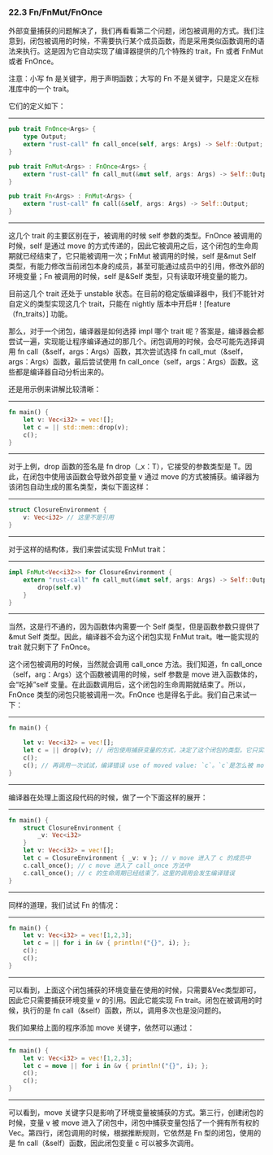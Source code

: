 ### 22.3 Fn/FnMut/FnOnce

外部变量捕获的问题解决了，我们再看看第二个问题，闭包被调用的方式。我们注意到，闭包被调用的时候，不需要执行某个成员函数，而是采用类似函数调用的语法来执行。这是因为它自动实现了编译器提供的几个特殊的 trait，Fn 或者 FnMut 或者 FnOnce。

注意：小写 fn 是关键字，用于声明函数；大写的 Fn 不是关键字，只是定义在标准库中的一个 trait。

它们的定义如下：

---

```rust
pub trait FnOnce<Args> {
    type Output;
    extern "rust-call" fn call_once(self, args: Args) -> Self::Output;
}

pub trait FnMut<Args> : FnOnce<Args> {
    extern "rust-call" fn call_mut(&mut self, args: Args) -> Self::Output;
}

pub trait Fn<Args> : FnMut<Args> {
    extern "rust-call" fn call(&self, args: Args) -> Self::Output;
}
```

---

这几个 trait 的主要区别在于，被调用的时候 self 参数的类型。FnOnce 被调用的时候，self 是通过 move 的方式传递的，因此它被调用之后，这个闭包的生命周期就已经结束了，它只能被调用一次；FnMut 被调用的时候，self 是&mut Self 类型，有能力修改当前闭包本身的成员，甚至可能通过成员中的引用，修改外部的环境变量；Fn 被调用的时候，self 是&Self 类型，只有读取环境变量的能力。

目前这几个 trait 还处于 unstable 状态。在目前的稳定版编译器中，我们不能针对自定义的类型实现这几个 trait，只能在 nightly 版本中开启#！\[feature（fn\_traits）\] 功能。

那么，对于一个闭包，编译器是如何选择 impl 哪个 trait 呢？答案是，编译器会都尝试一遍，实现能让程序编译通过的那几个。闭包调用的时候，会尽可能先选择调用 fn call（&self，args：Args）函数，其次尝试选择 fn call\_mut（&self，args：Args）函数，最后尝试使用 fn call\_once（self，args：Args）函数。这些都是编译器自动分析出来的。

还是用示例来讲解比较清晰：

---

```rust
fn main() {
    let v: Vec<i32> = vec![];
    let c = || std::mem::drop(v);
    c();
}
```

---

对于上例，drop 函数的签名是 fn drop<T>（\_x：T），它接受的参数类型是 T。因此，在闭包中使用该函数会导致外部变量 v 通过 move 的方式被捕获。编译器为该闭包自动生成的匿名类型，类似下面这样：

---

```rust
struct ClosureEnvironment {
    v: Vec<i32> // 这里不是引用
}
```

---

对于这样的结构体，我们来尝试实现 FnMut trait：

---

```rust
impl FnMut<Vec<i32>> for ClosureEnvironment {
    extern "rust-call" fn call_mut(&mut self, args: Args) -> Self::Output {
        drop(self.v)
    }
}
```

---

当然，这是行不通的，因为函数体内需要一个 Self 类型，但是函数参数只提供了&mut Self 类型。因此，编译器不会为这个闭包实现 FnMut trait。唯一能实现的 trait 就只剩下了 FnOnce。

这个闭包被调用的时候，当然就会调用 call\_once 方法。我们知道，fn call\_once（self，arg：Args）这个函数被调用的时候，self 参数是 move 进入函数体的，会“吃掉”self 变量。在此函数调用后，这个闭包的生命周期就结束了。所以，FnOnce 类型的闭包只能被调用一次。FnOnce 也是得名于此。我们自己来试一下：

---

```rust
fn main() {

    let v: Vec<i32> = vec![];
    let c = || drop(v); // 闭包使用捕获变量的方式，决定了这个闭包的类型。它只实现了`FnOnce trait`。
    c();
    c(); // 再调用一次试试，编译错误 use of moved value: `c`。`c`是怎么被 move 走的？
}
```

---

编译器在处理上面这段代码的时候，做了一个下面这样的展开：

---

```rust
fn main() {
    struct ClosureEnvironment {
        _v: Vec<i32>
    }
    let v: Vec<i32> = vec![];
    let c = ClosureEnvironment { _v: v }; // v move 进入了 c 的成员中
    c.call_once(); // c move 进入了 call_once 方法中
    c.call_once(); // c 的生命周期已经结束了，这里的调用会发生编译错误
}
```

---

同样的道理，我们试试 Fn 的情况：

---

```rust
fn main() {
    let v: Vec<i32> = vec![1,2,3];
    let c = || for i in &v { println!("{}", i); };
    c();
    c();
}
```

---

可以看到，上面这个闭包捕获的环境变量在使用的时候，只需要&Vec<i32>类型即可，因此它只需要捕获环境变量 v 的引用。因此它能实现 Fn trait。闭包在被调用的时候，执行的是 fn call（&self）函数，所以，调用多次也是没问题的。

我们如果给上面的程序添加 move 关键字，依然可以通过：

---

```rust
fn main() {
    let v: Vec<i32> = vec![1,2,3];
    let c = move || for i in &v { println!("{}", i); };
    c();
    c();
}
```

---

可以看到，move 关键字只是影响了环境变量被捕获的方式。第三行，创建闭包的时候，变量 v 被 move 进入了闭包中，闭包中捕获变量包括了一个拥有所有权的 Vec<i32>。第四行，闭包调用的时候，根据推断规则，它依然是 Fn 型的闭包，使用的是 fn call（&self）函数，因此闭包变量 c 可以被多次调用。
